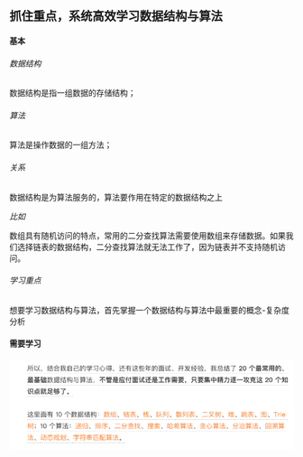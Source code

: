 ## 抓住重点，系统高效学习数据结构与算法

#### 基本

###### 数据结构

数据结构是指一组数据的存储结构；

###### 算法

算法是操作数据的一组方法；

###### 关系

数据结构是为算法服务的，算法要作用在特定的数据结构之上

*比如*

数组具有随机访问的特点，常用的二分查找算法需要使用数组来存储数据。如果我们选择链表的数据结构，二分查找算法就无法工作了，因为链表并不支持随机访问。

###### 学习重点

想要学习数据结构与算法，首先掌握一个数据结构与算法中最重要的概念-复杂度分析

#### 需要学习

<img src="https://raw.githubusercontent.com/dashingqi/DQPicBeg/main/image-20230129170248403.png" alt="image-20230129170248403" style="zoom:200%;" />